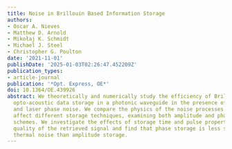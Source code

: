 ```yaml
---
title: Noise in Brillouin Based Information Storage
authors:
- Oscar A. Nieves
- Matthew D. Arnold
- Mikołaj K. Schmidt
- Michael J. Steel
- Christopher G. Poulton
date: '2021-11-01'
publishDate: '2025-01-03T02:26:47.452209Z'
publication_types:
- article-journal
publication: '*Opt. Express, OE*'
doi: 10.1364/OE.439926
abstract: We theoretically and numerically study the efficiency of Brillouin-based
  opto-acoustic data storage in a photonic waveguide in the presence of thermal noise
  and laser phase noise. We compare the physics of the noise processes and how they
  affect different storage techniques, examining both amplitude and phase storage
  schemes. We investigate the effects of storage time and pulse properties on the
  quality of the retrieved signal and find that phase storage is less sensitive to
  thermal noise than amplitude storage.
---
```

